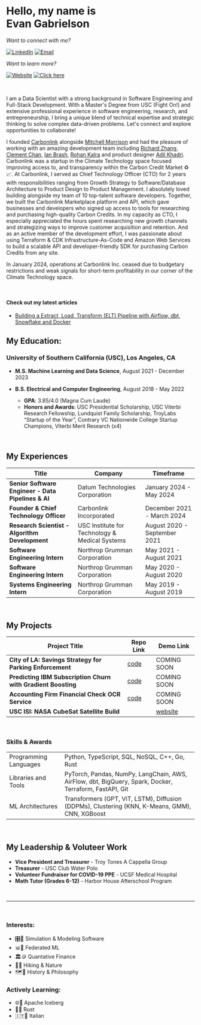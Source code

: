 # Hello, my name is <br/> Evan Gabrielson 

_Want to connect with me?_ 

[![LinkedIn](https://img.shields.io/badge/LinkedIn-evan--gabrielson-c4ff58)](https://www.linkedin.com/in/evan-gabrielson-649b10168/)
[![Email](https://img.shields.io/badge/Email-ejgabrie@usc.edu-c4ff58)](mailto:ejgabrie@usc.edu)

_Want to learn more?_ 

[![Website](https://img.shields.io/badge/Portfolio-gabrielson.info-f16e50)](https://gabrielson.info)
[![Click here](https://img.shields.io/badge/Resumé-Evan%20Gabrielson-f16e50)](https://gabrielson.info/Evan_Gabrielson_Resume_0824.pdf)

<br/>

I am a Data Scientist with a strong background in Software Engineering and Full-Stack Development. With a Master's Degree from USC (Fight On!) and extensive professional experience in software engineering, research, and entrepreneurship, I bring a unique blend of technical expertise and strategic thinking to solve complex data-driven problems. Let's connect and explore opportunities to collaborate!

I founded [Carbonlink](https://www.carbonlink.io/) alongside [Mitchell Morrison](https://www.linkedin.com/in/mitchell-morrison2024/) and had the pleasure of working with an amazing development team including [Richard Zhang](https://www.linkedin.com/in/richard-zhang139/), [Clement Chan](https://www.linkedin.com/in/1clementchan), [Ian Brash](https://www.linkedin.com/in/iansbrash), [Rohan Kalra](https://www.linkedin.com/in/rohan-kalra) and product designer [Adil Khadri](https://www.linkedin.com/in/adilkhadri). Carbonlink was a startup in the Climate Technology space focused improving access to, and transparency within the Carbon Credit Market ♻️📈. At Carbonlink, I served as Chief Technology Officer (CTO) for 2 years with responsibilities ranging from Growth Strategy to Software/Database Architecture to Product Design to Product Management. I absolutely loved building alongside my team of 10 top-talent software developers. Together, we built the Carbonlink Marketplace platform and API, which gave businesses and developers who signed up access to tools for researching and purchasing high-quality Carbon Credits. In my capacity as CTO, I especially appreciated the hours spent researching new growth channels and strategizing ways to improve customer acquisition and retention. And as an active member of the development effort, I was passionate about using Terraform & CDK Infrastructure-As-Code and Amazon Web Services to build a scalable API and developer-friendly SDK for purchasing Carbon Credits from any site.

In January 2024, operations at Carbonlink Inc. ceased due to budgetary restrictions and weak signals for short-term profitability in our corner of the Climate Technology space.

<br/>

#### Check out my latest articles

- [Building a Extract, Load, Transform (ELT) Pipeline with Airflow, dbt, Snowflake and Docker](https://gabrielson.info/spotlights/elt-pipeline-airflow)

## My Education:

### University of Southern California (USC), Los Angeles, CA
- **M.S. Machine Learning and Data Science**, August 2021 - December 2023
- **B.S. Electrical and Computer Engineering**, August 2018 - May 2022


  - **GPA**: 3.85/4.0 (Magna Cum Laude)
  - **Honors and Awards**: USC Presidential Scholarship, USC Viterbi Research Fellowship, Lundquist Family Scholarship, TroyLabs “Startup of the Year”, Contrary VC Nationwide College Startup Champions, Viterbi Merit Research (x4)

<br/>

## My Experiences

| Title | Company | Timeframe |
| ----- | ------- | --------- |
| **Senior Software Engineer - Data Pipelines & AI** | Datum Technologies Corporation | January 2024 - May 2024 |
| **Founder & Chief Technology Officer** | Carbonlink Incorporated | December 2021 - March 2024 |
| **Research Scientist - Algorithm Development** | USC Institute for Technology & Medical Systems | August 2020 - September 2021 |
| **Software Engineering Intern** | Northrop Grumman Corporation | May 2021 - August 2021 |
| **Software Engineering Intern** | Northrop Grumman Corporation | May 2020 - August 2020 |
| **Systems Engineering Intern** | Northrop Grumman Corporation | May 2019 - August 2019 |

<br/>

## My Projects

| Project Title | Repo Link | Demo Link |
| ----- | ------- | --------- |
| **City of LA: Savings Strategy for Parking Enforcement** | [code](https://github.com/evangabe/strategic-parking-enforcement) | COMING SOON |
| **Predicting IBM Subscription Churn with Gradient Boosting** | [code]() | COMING SOON |
| **Accounting Firm Financial Check OCR Service** | [code]() | COMING SOON |
| **USC ISI: NASA CubeSat Satellite Build** |  | [website](https://www.isi.edu/centers-serc/) |

<br/>

### Skills & Awards
|      |      |
| ---- | ---- |
| Programming Languages | Python, TypeScript, SQL, NoSQL, C++, Go, Rust |
| Libraries and Tools | PyTorch, Pandas, NumPy, LangChain, AWS, AirFlow, dbt, BigQuery, Spark, Docker, Terraform, FastAPI, Git |
| ML Architectures | Transformers (GPT, ViT, LSTM), Diffusion (DDPMs), Clustering (KNN, K-Means, GMM), CNN, XGBoost |

<br/>

## My Leadership & Voluteer Work

- **Vice President and Treasurer** - Troy Tones A Cappella Group
- **Treasurer** - USC Club Water Polo
- **Volunteer Fundraiser for COVID-19 PPE** - UCSF Medical Hospital
- **Math Tutor (Grades 6-12)** - Harbor House Afterschool Program

<br/>

---

<br/>

### Interests: 

  - 🎛️🔢 Simulation & Modeling Software
  - 📊📲 Federated ML
  - 🏛️🪙 Quantative Finance
  - 🥾🌱 Hiking & Nature 
  - 🗺️📖 History & Philosophy

### Actively Learning:

  - 🌐📶 Apache Iceberg
  - 🦀✨ Rust
  - 🇮🇹🤌 Italian
